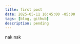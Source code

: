 ```yaml
---
title: first post
date: 2025-05-11 16:45:00 -05:00
tags: [blog, github]
description: pending
---
```


nak nak
